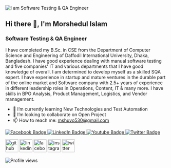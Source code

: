 ![I am Software Testing & QA Engineer](https://scontent.fdac135-1.fna.fbcdn.net/v/t1.6435-9/59422474_1073988106118590_877107831663230976_n.jpg?_nc_cat=100&ccb=1-7&_nc_sid=174925&_nc_eui2=AeGF3L1nwlgy4y24qUTT7VCEoOBvQDF5KDCg4G9AMXkoMKvqdRfEM_XlsXmliAxJiiCI7n4V_chDJhjuL2CsLW8Y&_nc_ohc=GO0PfqRsEeoAX8OSn_c&_nc_ht=scontent.fdac135-1.fna&oh=00_AT8WQPN1qsxE7y3YizYRZlTJJUky91WJqv3pnmMyjKslCg&oe=62AF8A1F)
## Hi there 👋, I'm Morshedul Islam
### Software Testing & QA Engineer

I have completed my B.Sc. in CSE from the Department of Computer Science and Engineering of Daffodil International University, Dhaka, Bangladesh. I have good experience dealing with manual software testing and five companies' IT and various departments that I have good knowledge of overall. I am determined to develop myself as a skilled SQA expert. I have experience in startup and mature ventures in the durable part of the online market and Software company with 2.5+ years of experience in different leadership roles in Operations, Content, IT & many more. I have skills in BPO Analysis, Product Management, Logistics, and Vendor management.


- 🌱 I’m currently learning New Technologies and Test Automation 
- 👯 I’m looking to collaborate on Open Project 
- 📫 How to reach me: mshuvo530@gmail.com 


<div id="badges">
    <a href="[your-facebook-URL](https://www.facebook.com/morsheduli/)">
    <img src="https://img.shields.io/badge/Facebook-blue?style=for-the-badge&logo=facebook&logoColor=white" alt="Facebook Badge"/>
  </a>
  <a href="your-linkedin-URL">
    <img src="https://img.shields.io/badge/LinkedIn-blue?style=for-the-badge&logo=linkedin&logoColor=white" alt="LinkedIn Badge"/>
  </a>
  <a href="your-youtube-URL">
    <img src="https://img.shields.io/badge/YouTube-red?style=for-the-badge&logo=youtube&logoColor=white" alt="Youtube Badge"/>
  </a>
  <a href="your-twitter-URL">
    <img src="https://img.shields.io/badge/Twitter-blue?style=for-the-badge&logo=twitter&logoColor=white" alt="Twitter Badge"/>
  </a>
  
[<img src='https://cdn.jsdelivr.net/npm/simple-icons@3.0.1/icons/github.svg' alt='github' height='40'>](https://github.com/Morshedul503)  [<img src='https://cdn.jsdelivr.net/npm/simple-icons@3.0.1/icons/linkedin.svg' alt='linkedin' height='40'>](https://www.linkedin.com/in/morshedulshuvo/)  [<img src='https://cdn.jsdelivr.net/npm/simple-icons@3.0.1/icons/facebook.svg' alt='facebook' height='40'>](https://www.facebook.com/morsheduli)  [<img src='https://cdn.jsdelivr.net/npm/simple-icons@3.0.1/icons/instagram.svg' alt='instagram' height='40'>](https://www.instagram.com/morshedulshuvo/)  [<img src='https://cdn.jsdelivr.net/npm/simple-icons@3.0.1/icons/twitter.svg' alt='twitter' height='40'>](https://twitter.com/MorshedulShuvo)  

![Profile views](https://gpvc.arturio.dev/Morshedul503)  


</div>
